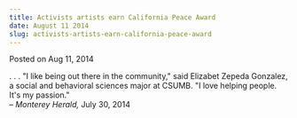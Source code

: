 ```yaml
---
title: Activists artists earn California Peace Award
date: August 11 2014
slug: activists-artists-earn-california-peace-award
---
```


 



<span class="date">Posted on Aug 11, 2014    </span>
<p>. . . &quot;I like being out there in the community,&quot; said Elizabet
Zepeda Gonzalez, a social and behavioral sciences major at CSUMB.
&quot;I love helping people. It&apos;s my passion.&quot;<br>
&#x2013; <em>Monterey Herald,</em> July 30, 2014</br></p>





 
